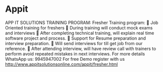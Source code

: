 # Appit

 
APP IT SOLUTIONS TRAINING PROGRAM:
Fresher Training program:
	Job Oriented training for freshers
	During training will conduct mock exams and interviews 
	After completing technical training, will explain real time software project and process.
	Support for Resume preparation and interview preparation.
	Will send interviews for till get job from our reference.
	After attending interview, will have review call with trainers to perform avoid repeated mistakes in next interviews.
For more details WhatsApp us: 9945947002
For free Demo register with us http://www.appitsolutionsonline.com/appit/fresher.html
